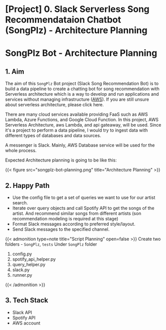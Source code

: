 # [Project] 0. Slack Serverless Song Recommendataion Chatbot (SongPlz) - Architecture Planning



# SongPlz Bot - Architecture Planning

## 1. Aim

The aim of this `SongPlz` Bot project (Slack Song Recommendation Bot) is to build a data pipeline to create a chatting bot for song recommendation with Serverless architecture which is a way to develop and run applications and services without managing infrastructure ([AWS](https://aws.amazon.com/lambda/serverless-architectures-learn-more/)). If you are still unsure about serverless architecture, please click here. 

There are many cloud services available providing FaaS such as AWS Lambda, Azure Functions, and Google Cloud Function. In this project, AWS Serverless Architecture, aws Lambda, and api gateaway, will be used. Since it's a project to perform a data pipeline, I would try to ingest data with different types of databases and data sources. 

A messenger is Slack. Mainly, AWS Database service will be used for the whole process. 

Expected Architecture planning is going to be like this:

{{< figure src="songplz-bot-planning.png" title="Architecture Planning" >}}

## 2. Happy Path
* Use the config file to get a set of queries we want to use for our artist search.
* Iterate over query objects and call Spotify API to get the songs of the artist. And recommend similar songs from different artists (son recommendation modeling is required at this stage)
* Format Slack messages according to preferred style/layout.
* Send Slack messages to the specified channel.

{{< admonition type=note title="Script Planning" open=false >}}
Create two folders - `SongPlz`, `tests`
Under `SongPlz` folder
1. config.py 
2. spotify_api_helper.py
3. query_helper.py
4. slack.py
5. runner.py

{{< /admonition >}}
## 3. Tech Stack 
* Slack API
* Spotify API
* AWS account 


